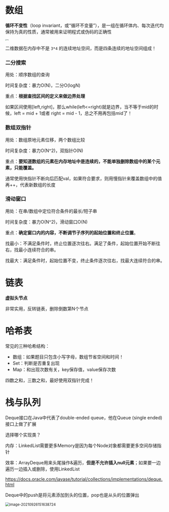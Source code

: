 # 数组

**循环不变性**（loop invariant，或“循环不变量”），是一组在循环体内、每次迭代均保持为真的性质，通常被用来证明程式或伪码的正确性

<img src="https://cdn.jsdelivr.net/gh/rentianle2020/Image/20210915115135.png" alt="img" style="zoom: 25%;" />	

二维数据在内存中不是 `3*4` 的连续地址空间，而是四条连续的地址空间组成！



### 二分搜索

用处：顺序数组的查询

时间复杂度：暴力O(N)，二分O(logN)

重点：**根据查找区间的定义来做边界处理**

如果区间使用[left,right]，那么while(left<=right)就是边界，当不等于mid的时候，left = mid + 1或者 right = mid - 1，总之不用再包括mid了！



### 数组双指针

用处：数组原地元素位移，两个数组比较

时间复杂度：暴力O(N^2)，双指针O(N)

重点：**要知道数组的元素在内存地址中是连续的，不能单独删除数组中的某个元素，只能覆盖。**

通常使用快指针不断向后匹配val，如果符合要求，则用慢指针来覆盖数组中的值再++，代表新数组的长度



### 滑动窗口

用处：在串/数组中定位符合条件的最长/短子串

时间复杂度：暴力O(N^2)，滑动窗口O(N)

重点：**确定窗口内的内容，不断调节子序列的起始位置和终止位置**。

找最小：不满足条件时，终止位置逐次往右。满足了条件，起始位置开始不断往右，找最小连续符合的串。

找最大：满足条件时，起始位置不变，终止条件逐次往右，找最大连续符合的串。



# 链表

**虚拟头节点**

非常实用，反转链表，删除倒数第N个节点



# 哈希表

常见的三种哈希结构：

- 数组：如果题目只包含小写字母，数组节省空间和时间！
- Set：判断是否重复出现
- Map：和出现次数有关，key保存值，value保存次数

四数之和，三数之和，最好使用双指针完成！



# 栈与队列

Deque接口在Java中代表了double-ended queue，他在Queue (single ended) 接口上做了扩展

选择哪个实现类？

内存：LinkedList需要更多Memory是因为每个Node对象都需要更多空间存储指针

效率：ArrayDeque用来头尾操作&遍历，**但是不允许插入null元素**；如果要一边遍历一边插入或删除，使用LinkedList

https://docs.oracle.com/javase/tutorial/collections/implementations/deque.html



Deque中的push是将元素添加到头的位置，pop也是从头的位置弹出

<img src="https://cdn.jsdelivr.net/gh/rentianle2020/Image/20210926151655.png" alt="image-20210926151638724" style="zoom: 80%;" />	

